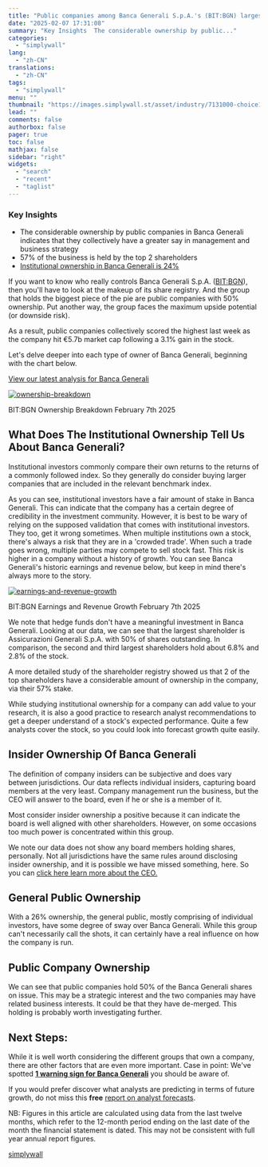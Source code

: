 ```yaml
---
title: "Public companies among Banca Generali S.p.A.'s (BIT:BGN) largest shareholders, saw gain in holdings value after stock jumped 3.1% last week"
date: "2025-02-07 17:31:08"
summary: "Key Insights  The considerable ownership by public..."
categories:
  - "simplywall"
lang:
  - "zh-CN"
translations:
  - "zh-CN"
tags:
  - "simplywall"
menu: ""
thumbnail: "https://images.simplywall.st/asset/industry/7131000-choice1-main-header/1585186655666"
lead: ""
comments: false
authorbox: false
pager: true
toc: false
mathjax: false
sidebar: "right"
widgets:
  - "search"
  - "recent"
  - "taglist"
---
```


### Key Insights

* The considerable ownership by public companies in Banca Generali indicates that they collectively have a greater say in management and business strategy
* 57% of the business is held by the top 2 shareholders
* [Institutional ownership in Banca Generali is 24%](https://simplywall.st/stocks/it/diversified-financials/bit-bgn/banca-generali-shares/ownership)

If you want to know who really controls Banca Generali S.p.A. ([BIT:BGN](https://simplywall.st/stocks/it/diversified-financials/bit-bgn/banca-generali-shares)), then you'll have to look at the makeup of its share registry. And the group that holds the biggest piece of the pie are public companies with 50% ownership. Put another way, the group faces the maximum upside potential (or downside risk).

As a result, public companies collectively scored the highest last week as the company hit €5.7b market cap following a 3.1% gain in the stock.

Let's delve deeper into each type of owner of Banca Generali, beginning with the chart below.

 [View our latest analysis for Banca Generali](https://simplywall.st/stocks/it/diversified-financials/bit-bgn/banca-generali-shares) 

[![ownership-breakdown](https://images.simplywall.st/asset/chart/11779230-ownership-breakdown-1-dark/1738917826756)](https://simplywall.st/stocks/it/diversified-financials/bit-bgn/banca-generali-shares/ownership)

BIT:BGN Ownership Breakdown February 7th 2025

What Does The Institutional Ownership Tell Us About Banca Generali?
-------------------------------------------------------------------

Institutional investors commonly compare their own returns to the returns of a commonly followed index. So they generally do consider buying larger companies that are included in the relevant benchmark index.

As you can see, institutional investors have a fair amount of stake in Banca Generali. This can indicate that the company has a certain degree of credibility in the investment community. However, it is best to be wary of relying on the supposed validation that comes with institutional investors. They too, get it wrong sometimes. When multiple institutions own a stock, there's always a risk that they are in a 'crowded trade'. When such a trade goes wrong, multiple parties may compete to sell stock fast. This risk is higher in a company without a history of growth. You can see Banca Generali's historic earnings and revenue below, but keep in mind there's always more to the story.

[![earnings-and-revenue-growth](https://images.simplywall.st/asset/chart/11779230-earnings-and-revenue-growth-1-dark/1738917828116)](https://simplywall.st/stocks/it/diversified-financials/bit-bgn/banca-generali-shares/future)

BIT:BGN Earnings and Revenue Growth February 7th 2025

We note that hedge funds don't have a meaningful investment in Banca Generali. Looking at our data, we can see that the largest shareholder is Assicurazioni Generali S.p.A. with 50% of shares outstanding. In comparison, the second and third largest shareholders hold about 6.8% and 2.8% of the stock.

A more detailed study of the shareholder registry showed us that 2 of the top shareholders have a considerable amount of ownership in the company, via their 57% stake.

While studying institutional ownership for a company can add value to your research, it is also a good practice to research analyst recommendations to get a deeper understand of a stock's expected performance. Quite a few analysts cover the stock, so you could look into forecast growth quite easily.

Insider Ownership Of Banca Generali
-----------------------------------

The definition of company insiders can be subjective and does vary between jurisdictions. Our data reflects individual insiders, capturing board members at the very least. Company management run the business, but the CEO will answer to the board, even if he or she is a member of it.

Most consider insider ownership a positive because it can indicate the board is well aligned with other shareholders. However, on some occasions too much power is concentrated within this group.

We note our data does not show any board members holding shares, personally. Not all jurisdictions have the same rules around disclosing insider ownership, and it is possible we have missed something, here. So you can [click here learn more about the CEO.](https://simplywall.st/stocks/it/diversified-financials/bit-bgn/banca-generali-shares/management)

General Public Ownership
------------------------

With a 26% ownership, the general public, mostly comprising of individual investors, have some degree of sway over Banca Generali. While this group can't necessarily call the shots, it can certainly have a real influence on how the company is run.

Public Company Ownership
------------------------

We can see that public companies hold 50% of the Banca Generali shares on issue. This may be a strategic interest and the two companies may have related business interests. It could be that they have de-merged. This holding is probably worth investigating further.

Next Steps:
-----------

While it is well worth considering the different groups that own a company, there are other factors that are even more important. Case in point: We've spotted  [**1 warning sign for Banca Generali**](https://simplywall.st/stocks/it/diversified-financials/bit-bgn/banca-generali-shares)  you should be aware of.

If you would prefer discover what analysts are predicting in terms of future growth, do not miss this **free** [report on analyst forecasts](https://simplywall.st/stocks/it/diversified-financials/bit-bgn/banca-generali-shares/future).

NB: Figures in this article are calculated using data from the last twelve months, which refer to the 12-month period ending on the last date of the month the financial statement is dated. This may not be consistent with full year annual report figures.

[simplywall](https://simplywall.st/stocks/it/diversified-financials/bit-bgn/banca-generali-shares/news/public-companies-among-banca-generali-spas-bitbgn-largest-sh)
